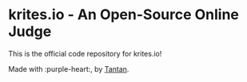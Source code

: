 # krites.io - An Open-Source Online Judge

This is the official code repository for krites.io!

Made with :purple-heart:, by [Tantan](https://github.com/tancredosouza).
